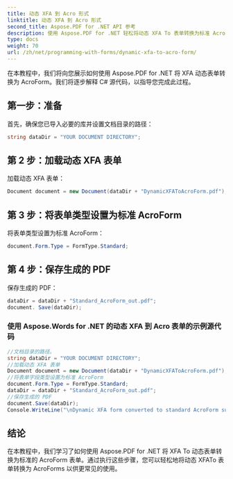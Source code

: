 ```yaml
---
title: 动态 XFA 到 Acro 形式
linktitle: 动态 XFA 到 Acro 形式
second_title: Aspose.PDF for .NET API 参考
description: 使用 Aspose.PDF for .NET 轻松将动态 XFA To 表单转换为标准 AcroForm 表单。
type: docs
weight: 70
url: /zh/net/programming-with-forms/dynamic-xfa-to-acro-form/
---
```


在本教程中，我们将向您展示如何使用 Aspose.PDF for .NET 将 XFA 动态表单转换为 AcroForm。我们将逐步解释 C# 源代码，以指导您完成此过程。

## 第一步：准备

首先，确保您已导入必要的库并设置文档目录的路径：

```csharp
string dataDir = "YOUR DOCUMENT DIRECTORY";
```

## 第 2 步：加载动态 XFA 表单

加载动态 XFA 表单：

```csharp
Document document = new Document(dataDir + "DynamicXFAToAcroForm.pdf");
```

## 第 3 步：将表单类型设置为标准 AcroForm

将表单类型设置为标准 AcroForm：

```csharp
document.Form.Type = FormType.Standard;
```

## 第 4 步：保存生成的 PDF

保存生成的 PDF：

```csharp
dataDir = dataDir + "Standard_AcroForm_out.pdf";
document. Save(dataDir);
```

### 使用 Aspose.Words for .NET 的动态 XFA 到 Acro 表单的示例源代码 
```csharp
//文档目录的路径。
string dataDir = "YOUR DOCUMENT DIRECTORY";
//加载动态 XFA 表单
Document document = new Document(dataDir + "DynamicXFAToAcroForm.pdf");
//将表单字段类型设置为标准 AcroForm
document.Form.Type = FormType.Standard;
dataDir = dataDir + "Standard_AcroForm_out.pdf";
//保存生成的 PDF
document.Save(dataDir);
Console.WriteLine("\nDynamic XFA form converted to standard AcroForm successfully.\nFile saved at " + dataDir);
```

## 结论

在本教程中，我们学习了如何使用 Aspose.PDF for .NET 将 XFA To 动态表单转换为标准的 AcroForm 表单。通过执行这些步骤，您可以轻松地将动态 XFATo 表单转换为 AcroForms 以供更常见的使用。